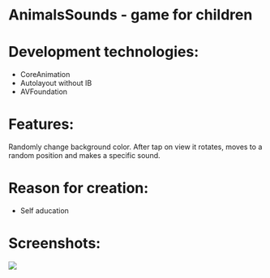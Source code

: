 AnimalsSounds - game for children
============================================================================

# Development technologies:

- CoreAnimation
- Autolayout without IB
- AVFoundation

# Features:
Randomly change background color. After tap on view it rotates, moves to a random position and makes a specific sound.

# Reason for creation:
- Self aducation

# Screenshots:
![](https://raw.github.com/MaryDort/AnimalsSounds/master/Gif/animalsSounds.gif)




